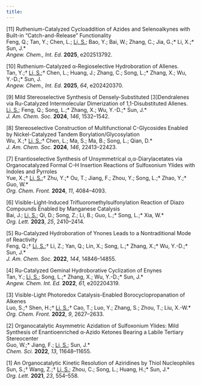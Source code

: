 ```yaml
---
title: 
---
```


[11] Ruthenium-Catalyzed Cycloaddition of Azides and Selenoalkynes with Built-in “Catch-and-Release” Functionality<br />
Feng, Q.; Tan, Y.; Chen, L.; <u>Li, S.</u>; Bao, Y.; Bai, W.; Zhang, C.; Jia, G.;* Li, X.;* Sun, J.*<br />
_Angew. Chem., Int. Ed._ **2025**, e202513792. <br />

[10]	Ruthenium-Catalyzed α-Regioselective Hydroboration of Allenes. <br />
Tan, Y.;† <u>Li, S.</u>;† Chen, L.; Huang, J.; Zhang, C.; Song, L.;* Zhang, X.; Wu, Y.-D.;* Sun, J. <br />
_Angew. Chem., Int. Ed._ **2025**, _64_, e202420370.<br />

[9] Mild Stereoselective Synthesis of Densely-Substituted [3]Dendralenes via Ru-Catalyzed Intermolecular Dimerization of 1,1-Disubstituted Allenes.<br />
<u>Li, S.</u>; Feng, Q.; Song, L.;* Zhang, X.; Wu, Y.-D.;* Sun, J.* <br />
_J. Am. Chem. Soc._ **2024**, _146_, 1532–1542.<br />

[8]	Stereoselective Construction of Multifunctional C-Glycosides Enabled by Nickel-Catalyzed Tandem Borylation/Glycosylation<br />
Wu, X.;† <u>Li, S.</u>;† Chen, L.; Ma, S.; Ma, B.; Song, L.; Qian, D.*<br />
_J. Am. Chem. Soc._ **2024**, _146_, 22413–22423.<br />

[7] Enantioselective Synthesis of Unsymmetrical α,α-Diarylacetates via Organocatalyzed Formal C–H Insertion Reactions of Sulfoxonium Ylides with Indoles and Pyrroles <br />
Yue, X.;† <u>Li, S.</u>;† Zhu, Y.;* Ou, T.; Jiang, F.; Zhou, Y.; Song, L.;* Zhao, Y.;* Guo, W.*<br />
_Org. Chem. Front._ **2024**, _11_, 4084–4093.<br />

[6] Visible-Light-Induced Trifluoromethylsulfonylation Reaction of Diazo Compounds Enabled by Manganese Catalysis<br />
Bai, J.; <u>Li, S.</u>; Qi, D.; Song, Z.; Li, B.; Guo, L.;* Song, L.;* Xia, W.*<br />
_Org. Lett._ **2023**, _25_, 2410–2414.<br />

[5]	Ru-Catalyzed Hydroboration of Ynones Leads to a Nontraditional Mode of Reactivity<br />
Feng, Q.;† <u>Li, S.</u>;† Li, Z.; Yan, Q.; Lin, X.; Song, L.;* Zhang, X.;* Wu, Y.-D.;* Sun, J.*<br />
_J. Am. Chem. Soc._ **2022**, _144_, 14846–14855.<br />

[4] Ru-Catalyzed Geminal Hydroborative Cyclization of Enynes<br />
Tan, Y.; <u>Li, S.</u>; Song, L.;* Zhang, X.; Wu, Y.-D.;* Sun, J.* <br />
_Angew. Chem. Int. Ed._ **2022**, _61_, e202204319.<br />

[3] Visible-Light Photoredox Catalysis-Enabled Borocyclopropanation of Alkenes<br />
Luo, S.;† Shen, H.;† <u>Li, S.</u>;† Cao, T.; Luo, Y.; Zhang, S.; Zhou, T.; Liu, X.-W.* <br />
_Org. Chem. Front._ **2022**, _9_, 2627–2633. <br />

[2] Organocatalytic Asymmetric Azidation of Sulfoxonium Ylides: Mild Synthesis of Enantioenriched α-Azido Ketones Bearing a Labile Tertiary Stereocenter<br />
Guo, W.;* Jiang, F.; <u>Li, S.</u>; Sun, J.* <br />
_Chem. Sci._ **2022**, _13_, 11648–11655.<br />

[1] An Organocatalytic Kinetic Resolution of Aziridines by Thiol Nucleophiles<br />
Sun, S.;† Wang, Z.;† <u>Li, S.</u>; Zhou, C.; Song, L.; Huang, H.;* Sun, J.* <br />
_Org. Lett._ **2021**, _23_, 554–558.<br />
